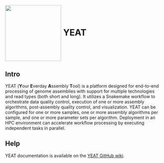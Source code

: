 # <img src="https://github.com/user-attachments/assets/2c6de26a-bb07-4087-bd23-729927e15c7a" width="180" height="180" align="center"> YEAT

## Intro

YEAT (**Y**our **E**verday **A**ssembly **T**ool) is a platform designed for end-to-end processing of genome assemblies with support for multiple technologies and read types (both short and long). It utilizes a Snakemake workflow to orchestrate data quality control, execution of one or more assembly algorithms, post-assembly quality control, and visualization. YEAT can be configured for one or more samples, one or more assembly algorithms per sample, and one or more parameter sets per algorithm. Deployment in an HPC environment can accelerate workflow processing by executing independent tasks in parallel.

## Help

YEAT documentation is available on the [YEAT GitHub wiki](https://github.com/bioforensics/yeat/wiki).
